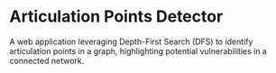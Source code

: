 # Articulation Points Detector
A web application leveraging Depth-First Search (DFS) to identify articulation points in a graph, highlighting potential vulnerabilities in a connected network.
